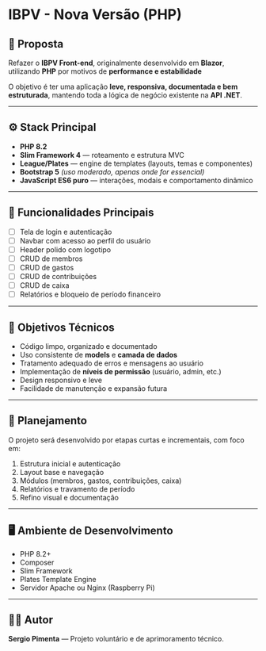 # IBPV - Nova Versão (PHP)

## 🧭 Proposta
Refazer o **IBPV Front-end**, originalmente desenvolvido em **Blazor**, utilizando **PHP** por motivos de **performance e estabilidade**

O objetivo é ter uma aplicação **leve, responsiva, documentada e bem estruturada**, mantendo toda a lógica de negócio existente na **API .NET**.

---

## ⚙️ Stack Principal
- **PHP 8.2**
- **Slim Framework 4** — roteamento e estrutura MVC
- **League/Plates** — engine de templates (layouts, temas e componentes)
- **Bootstrap 5** *(uso moderado, apenas onde for essencial)*
- **JavaScript ES6 puro** — interações, modais e comportamento dinâmico

---

## 🧩 Funcionalidades Principais

- [ ] Tela de login e autenticação  
- [ ] Navbar com acesso ao perfil do usuário  
- [ ] Header polido com logotipo  
- [ ] CRUD de membros  
- [ ] CRUD de gastos  
- [ ] CRUD de contribuições  
- [ ] CRUD de caixa  
- [ ] Relatórios e bloqueio de período financeiro  

---

## 🎯 Objetivos Técnicos
- Código limpo, organizado e documentado  
- Uso consistente de **models** e **camada de dados**  
- Tratamento adequado de erros e mensagens ao usuário  
- Implementação de **níveis de permissão** (usuário, admin, etc.)  
- Design responsivo e leve  
- Facilidade de manutenção e expansão futura  

---

## 🔄 Planejamento
O projeto será desenvolvido por etapas curtas e incrementais, com foco em:
1. Estrutura inicial e autenticação  
2. Layout base e navegação  
3. Módulos (membros, gastos, contribuições, caixa)  
4. Relatórios e travamento de período  
5. Refino visual e documentação  

---

## 🖥️ Ambiente de Desenvolvimento
- PHP 8.2+
- Composer
- Slim Framework
- Plates Template Engine
- Servidor Apache ou Nginx (Raspberry Pi)

---

## 🧑‍💻 Autor
**Sergio Pimenta** — Projeto voluntário e de aprimoramento técnico.
